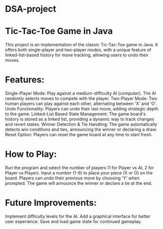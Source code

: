 # DSA-project
# Tic-Tac-Toe Game in Java
This project is an implementation of the classic Tic-Tac-Toe game in Java. It offers both single-player and two-player modes, with a unique feature of linked-list-based history for move tracking, allowing users to undo their moves.

# Features:
Single-Player Mode: Play against a medium-difficulty AI (computer). The AI randomly selects moves to compete with the player.
Two-Player Mode: Two human players can play against each other, alternating between 'X' and 'O'.
Undo Functionality: Players can undo their last move, adding strategic depth to the game.
Linked-List Based State Management: The game board's history is stored as a linked list, providing a dynamic way to track changes and revert states.
Winner Detection & Tie Handling: The game automatically detects win conditions and ties, announcing the winner or declaring a draw.
Reset Option: Players can reset the game board at any time to start fresh.

# How to Play:
Run the program and select the number of players (1 for Player vs AI, 2 for Player vs Player).
Input a number (1-9) to place your piece (X or O) on the board.
Players can undo their previous move by choosing 'Y' when prompted.
The game will announce the winner or declare a tie at the end.

# Future Improvements:
Implement difficulty levels for the AI.
Add a graphical interface for better user experience.
Save and load game state for continued gameplay.

